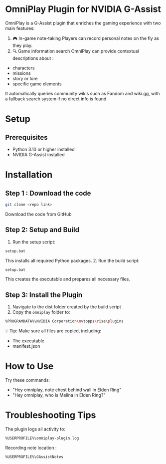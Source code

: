 # OmniPlay Plugin for NVIDIA G-Assist
OmniPlay is a G-Assist plugin that enriches the gaming experience with two main features:
1. 🎮 In-game note-taking
Players can record personal notes on the fly as they play.
2. 🔍 Game information search
OmniPlay can provide contextual descriptions about :
- characters
- missions
- story or lore
- specific game elements

It automatically queries community wikis such as Fandom and wiki.gg, with a fallback search system if no direct info is found.

# Setup
## Prerequisites
- Python 3.10 or higher installed
- NVIDIA G-Assist installed

# Installation
## Step 1 : Download the code
```bash
git clone <repo link>
```
Download the code from GitHub

## Step 2: Setup and Build
1. Run the setup script:
```bash
setup.bat
```
This installs all required Python packages.
2. Run the build script:
```bash
setup.bat
```
This creates the executable and prepares all necessary files.

## Step 3: Install the Plugin
1. Navigate to the dist folder created by the build script
2. Copy the `omniplay` folder to:
```bash
%PROGRAMDATA%\NVIDIA Corporation\nvtopps\rise\plugins
```
💡 Tip: Make sure all files are copied, including:
- The executable
- manifest.json

# How to Use
Try these commands:
- "Hey omniplay, note chest behind wall in Elden Ring"
- "Hey omniplay, who is Melina in Elden Ring?"

# Troubleshooting Tips
The plugin logs all activity to:
```bash
%USERPROFILE%\omniplay-plugin.log
```

Recording note location :
```bash
%USERPROFILE%\GAssistNotes
```
